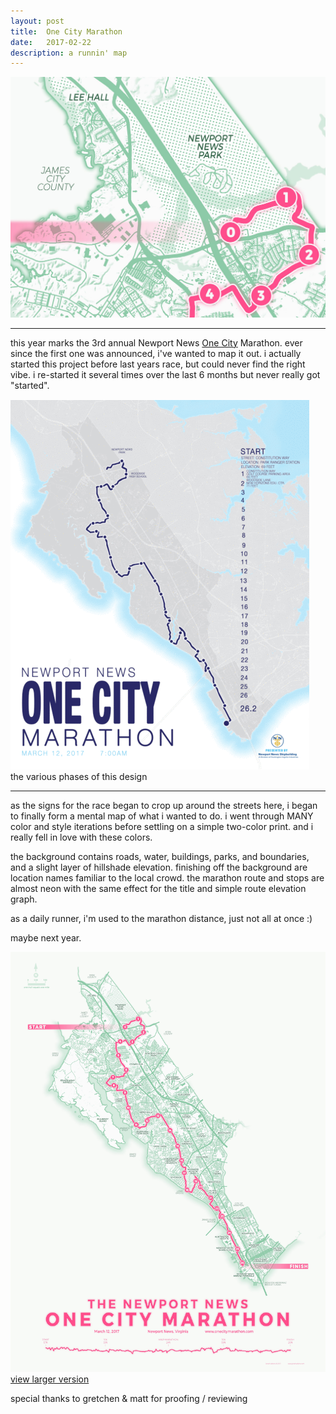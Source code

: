 ```yaml
---
layout: post
title:  One City Marathon
date:   2017-02-22
description: a runnin' map
---
```

<div class="img_row">
    <img class="col three" src="/img/posts/onecity_clip.png">
</div>

<hr>  

this year marks the 3rd annual Newport News [One City](http://www.onecitymarathon.com) Marathon. ever since the first one was announced, i've wanted to map it out. i actually started this project before last years race, but could never find the right vibe. i re-started it several times over the last 6 months but never really got "started".

<div class="img_row">
    <img class="col three" src="/img/posts/onecity.gif">
</div>
<div class="col three caption">
    the various phases of this design
</div>

<hr>  

as the signs for the race began to crop up around the streets here, i began to finally form a mental map of what i wanted to do. i went through MANY color and style iterations before settling on a simple two-color print. and i really fell in love with these colors.

the background contains roads, water, buildings, parks, and boundaries, and a slight layer of hillshade elevation. finishing off the background are location names familiar to the local crowd. the marathon route and stops are almost neon with the same effect for the title and simple route elevation graph.

as a daily runner, i'm used to the marathon distance, just not all at once :)

maybe next year.


<div class="img_row">
    <img class="col three" src="/img/posts/onecity_sm.jpg" target="_blank">
</div>
<div class="col three caption">
    <a href="{{ site.baseurl l}}/img/posts/onecity_sm.jpg" target="_blank">view larger version</a>
</div>

special thanks to gretchen & matt for proofing / reviewing
